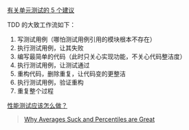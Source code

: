 [有关单元测试的 5 个建议](https://www.zlovezl.cn/articles/5-tips-on-unit-testing/)

TDD 的大致工作流如下：
1. 写测试用例（哪怕测试用例引用的模块根本不存在）
2. 执行测试用例，让其失败
3. 编写最简单的代码（此时只关心实现功能，不关心代码整洁度）
4. 执行测试用例，让测试通过
5. 重构代码，删除重复，让代码变的更整洁
6. 执行测试用例，验证重构
7. 重复整个过程

[性能测试应该怎么做？](https://ricstudio.top/archives/how-should-performance-testing-be-done)
>[Why Averages Suck and Percentiles are Great](https://www.dynatrace.com/news/blog/why-averages-suck-and-percentiles-are-great/)
